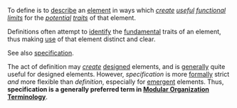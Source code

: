 To define is to [describe](https://github.com/gcassel/Modular-Organization-Terminology/blob/master/terms/describe.md) an [element](https://github.com/gcassel/Modular-Organization-Terminology/blob/master/terms/element.md) in ways which *[create](https://github.com/gcassel/Modular-Organization-Terminology/blob/master/terms/creation.md) [useful](https://github.com/gcassel/Modular-Organization-Terminology/blob/master/terms/use.md) [functional](https://github.com/gcassel/Modular-Organization-Terminology/blob/master/terms/function.md) [limits](https://github.com/gcassel/Modular-Organization-Terminology/blob/master/terms/limit.md)* for the *[potential](https://github.com/gcassel/Modular-Organization-Terminology/blob/master/terms/potential.md) [traits](https://github.com/gcassel/Modular-Organization-Terminology/blob/master/terms/trait.md)* of that element.

Definitions often attempt to [identify](https://github.com/gcassel/Modular-Organization-Terminology/blob/master/terms/identify.md) the [fundamental](https://github.com/gcassel/Modular-Organization-Terminology/blob/master/terms/fundamental.md) traits of an element, thus making [use](https://github.com/gcassel/Modular-Organization-Terminology/blob/master/terms/use.md) of that element distinct and clear.

See also [specification](https://github.com/gcassel/Modular-Organization-Terminology/blob/master/terms/specification.md).  

The act of definition may *[create](https://github.com/gcassel/Modular-Organization-Terminology/blob/master/terms/creation.md)* [designed](https://github.com/gcassel/Modular-Organization-Terminology/blob/master/terms/design.md) elements, and is [generally](https://github.com/gcassel/Modular-Organization-Terminology/blob/master/terms/generic.md) quite useful for designed elements.  However, *specification* is more [formally](https://github.com/gcassel/Modular-Organization-Terminology/blob/master/terms/form.md) strict *and* more flexible than *definition*, especially for [emergent](https://github.com/gcassel/Modular-Organization-Terminology/blob/master/terms/emergence.md) elements.  Thus, **specification is a generally preferred term in [Modular Organization Terminology](https://github.com/gcassel/Modular-Organization-Terminology/)**.
